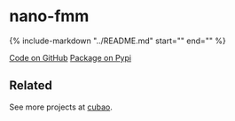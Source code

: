 # nano-fmm

{%
   include-markdown "../README.md"
   start="<!--intro-start-->"
   end="<!--intro-end-->"
%}

<div class="text-center">
<a href="https://github.com/cubao/nano-fmm" class="btn btn-primary" role="button">Code on GitHub</a>
<a href="https://pypi.org/project/nano-fmm" class="btn btn-primary" role="button">Package on Pypi</a>
</div>

## Related

See more projects at [cubao](https://cubao.readthedocs.io).
